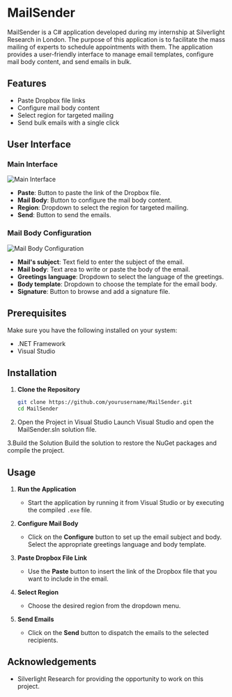 # MailSender

MailSender is a C# application developed during my internship at Silverlight Research in London. The purpose of this application is to facilitate the mass mailing of experts to schedule appointments with them. The application provides a user-friendly interface to manage email templates, configure mail body content, and send emails in bulk.

## Features

- Paste Dropbox file links
- Configure mail body content
- Select region for targeted mailing
- Send bulk emails with a single click

## User Interface

### Main Interface

![Main Interface]([path/to/your/main_interface_image.png](https://github.com/adavid1/MailSender/assets/36786512/4f8bb505-a492-470e-aebc-5ff34dabfc7b))

- **Paste**: Button to paste the link of the Dropbox file.
- **Mail Body**: Button to configure the mail body content.
- **Region**: Dropdown to select the region for targeted mailing.
- **Send**: Button to send the emails.

### Mail Body Configuration

![Mail Body Configuration]([path/to/your/mail_body_configuration_image.png](https://github.com/adavid1/MailSender/assets/36786512/15dacb1a-8759-47e3-a5e7-89e45ccd5be2))

- **Mail's subject**: Text field to enter the subject of the email.
- **Mail body**: Text area to write or paste the body of the email.
- **Greetings language**: Dropdown to select the language of the greetings.
- **Body template**: Dropdown to choose the template for the email body.
- **Signature**: Button to browse and add a signature file.

## Prerequisites

Make sure you have the following installed on your system:

- .NET Framework
- Visual Studio

## Installation

1. **Clone the Repository**
   ```bash
   git clone https://github.com/yourusername/MailSender.git
   cd MailSender
   ```

2. Open the Project in Visual Studio
Launch Visual Studio and open the MailSender.sln solution file.

3.Build the Solution
Build the solution to restore the NuGet packages and compile the project.

## Usage

1. **Run the Application**
   - Start the application by running it from Visual Studio or by executing the compiled `.exe` file.

2. **Configure Mail Body**
   - Click on the **Configure** button to set up the email subject and body. Select the appropriate greetings language and body template.

3. **Paste Dropbox File Link**
   - Use the **Paste** button to insert the link of the Dropbox file that you want to include in the email.

4. **Select Region**
   - Choose the desired region from the dropdown menu.

5. **Send Emails**
   - Click on the **Send** button to dispatch the emails to the selected recipients.

## Acknowledgements

- Silverlight Research for providing the opportunity to work on this project.
